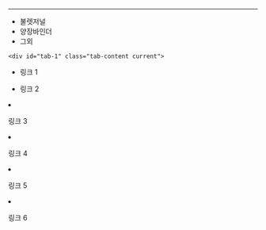 ---

<div class="container2">
	<ul class="tabs">
		<li class="tab-link current" data-tab="tab-1">불렛저널</li>
		<li class="tab-link" data-tab="tab-2">양장바인더</li>
		<li class="tab-link" data-tab="tab-3">그외</li>
	</ul>

	<div id="tab-1" class="tab-content current">

* 링크 1
* 링크 2

	</div>
	<div id="tab-2" class="tab-content">

* 링크 3
* 링크 4

	</div>
	<div id="tab-3" class="tab-content">

* 링크 5
* 링크 6

	</div>
</div>